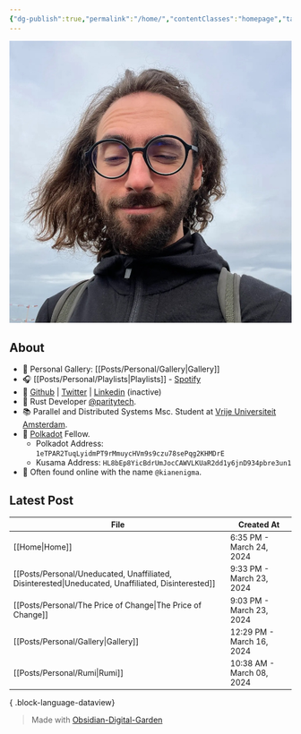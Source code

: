 ```yaml
---
{"dg-publish":true,"permalink":"/home/","contentClasses":"homepage","tags":["gardenEntry"],"created":"2024-03-24T18:35:09.000+08:00","updated":"2024-06-08T23:35:14.931+08:00"}
---
```


![Screenshot 2023-11-01 at 21.21.06.jpeg|300](/img/user/resources/Screenshot%202023-11-01%20at%2021.21.06.jpeg)

## About 

- 📸 Personal Gallery: [[Posts/Personal/Gallery\|Gallery]]
- 🎧 [[Posts/Personal/Playlists\|Playlists]] - [Spotify](https://open.spotify.com/user/1248494156?si=4e6338ab8bdb4c04)
- 🐙 [Github](https://github.com/kianenigma) | [Twitter](https://twitter.com/kianenigma)  | [Linkedin](https://www.linkedin.com/in/kian-paimani-a3618022b/) (inactive)
- 🦀 Rust Developer [@paritytech](https://twitter.com/ParityTech/). 
- 📚 Parallel and Distributed Systems Msc. Student at [Vrije Universiteit Amsterdam](https://twitter.com/VUamsterdam).
- 🔴 [Polkadot](https://www.polkadot.network) Fellow. 
	- Polkadot Address: `1eTPAR2TuqLyidmPT9rMmuycHVm9s9czu78sePqg2KHMDrE`
	- Kusama Address: `HL8bEp8YicBdrUmJocCAWVLKUaR2dd1y6jnD934pbre3un1`
- 🤖 Often found online with the name `@kianenigma`.
## Latest Post 

| File                                                                                                   | Created At                |
| ------------------------------------------------------------------------------------------------------ | ------------------------- |
| [[Home\|Home]]                                                                                      | 6:35 PM - March 24, 2024  |
| [[Posts/Personal/Uneducated, Unaffiliated, Disinterested\|Uneducated, Unaffiliated, Disinterested]] | 9:33 PM - March 23, 2024  |
| [[Posts/Personal/The Price of Change\|The Price of Change]]                                         | 9:03 PM - March 23, 2024  |
| [[Posts/Personal/Gallery\|Gallery]]                                                                 | 12:29 PM - March 16, 2024 |
| [[Posts/Personal/Rumi\|Rumi]]                                                                       | 10:38 AM - March 08, 2024 |

{ .block-language-dataview}

> Made with [Obsidian-Digital-Garden](https://github.com/oleeskild/Obsidian-Digital-Garden)